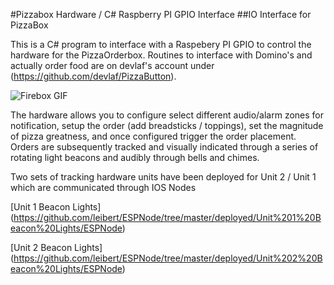#Pizzabox Hardware / C# Raspberry PI GPIO Interface
##IO Interface for PizzaBox

This is a C# program to interface with a Raspebery PI GPIO to control the hardware for the PizzaOrderbox.
Routines to interface with Domino's and actually order food are on devlaf's account under (https://github.com/devlaf/PizzaButton).

![Firebox GIF](http://images.cwm.eml.cc/IOSstuff/firebox.gif)

The hardware allows you to configure select different audio/alarm zones for notification, setup the order (add breadsticks / toppings), set the magnitude of pizza greatness, and once configured trigger the order placement.
Orders are subsequently tracked and visually indicated through a series of rotating light beacons and audibly through bells and chimes.

Two sets of tracking hardware units have been deployed for Unit 2 / Unit 1 which are communicated through IOS Nodes

[Unit 1 Beacon Lights] (https://github.com/leibert/ESPNode/tree/master/deployed/Unit%201%20Beacon%20Lights/ESPNode)

[Unit 2 Beacon Lights] (https://github.com/leibert/ESPNode/tree/master/deployed/Unit%202%20Beacon%20Lights/ESPNode)
